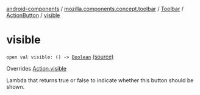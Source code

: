 [android-components](../../../index.md) / [mozilla.components.concept.toolbar](../../index.md) / [Toolbar](../index.md) / [ActionButton](index.md) / [visible](./visible.md)

# visible

`open val visible: () -> `[`Boolean`](https://kotlinlang.org/api/latest/jvm/stdlib/kotlin/-boolean/index.html) [(source)](https://github.com/mozilla-mobile/android-components/blob/master/components/concept/toolbar/src/main/java/mozilla/components/concept/toolbar/Toolbar.kt#L189)

Overrides [Action.visible](../-action/visible.md)

Lambda that returns true or false to indicate whether this button should be shown.

